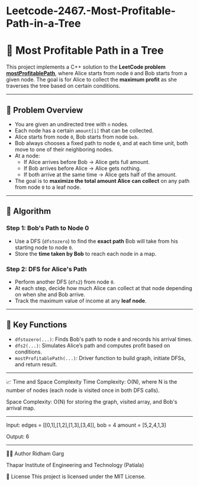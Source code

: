 # Leetcode-2467.-Most-Profitable-Path-in-a-Tree
# 🌲 Most Profitable Path in a Tree

This project implements a C++ solution to the **LeetCode problem [mostProfitablePath](https://leetcode.com/problems/most-profitable-path-in-a-tree/)**, where Alice starts from node `0` and Bob starts from a given node. The goal is for Alice to collect the **maximum profit** as she traverses the tree based on certain conditions.

---

## 🚀 Problem Overview

- You are given an undirected tree with `n` nodes.
- Each node has a certain `amount[i]` that can be collected.
- Alice starts from node `0`, Bob starts from node `bob`.
- Bob always chooses a fixed path to node `0`, and at each time unit, both move to one of their neighboring nodes.
- At a node:
  - If Alice arrives before Bob → Alice gets full amount.
  - If Bob arrives before Alice → Alice gets nothing.
  - If both arrive at the same time → Alice gets half of the amount.
- The goal is to **maximize the total amount Alice can collect** on any path from node `0` to a leaf node.

---

## 🧠 Algorithm

### Step 1: Bob's Path to Node 0

- Use a DFS (`dfstozero`) to find the **exact path** Bob will take from his starting node to node `0`.
- Store the **time taken by Bob** to reach each node in a map.

### Step 2: DFS for Alice's Path

- Perform another DFS (`dfs2`) from node `0`.
- At each step, decide how much Alice can collect at that node depending on when she and Bob arrive.
- Track the maximum value of income at any **leaf node**.

---

## 🧾 Key Functions

- `dfstozero(...)`: Finds Bob's path to node `0` and records his arrival times.
- `dfs2(...)`: Simulates Alice’s path and computes profit based on conditions.
- `mostProfitablePath(...)`: Driver function to build graph, initiate DFSs, and return result.

---

📈 Time and Space Complexity
Time Complexity: O(N), where N is the number of nodes (each node is visited once in both DFS calls).

Space Complexity: O(N) for storing the graph, visited array, and Bob's arrival map.

---

Input:
edges = [[0,1],[1,2],[1,3],[3,4]], bob = 4
amount = [5,2,4,1,3]

Output:
6

---

👨‍💻 Author
Ridham Garg

Thapar Institute of Engineering and Technology (Patiala)


📜 License
This project is licensed under the MIT License.


